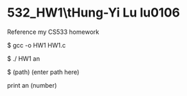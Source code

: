 # 532_HW1\tHung-Yi Lu    lu0106
Reference my CS533 homework

$ gcc -o HW1 HW1.c

$ ./ HW1 an

$ (path) (enter path here)

print an (number)
